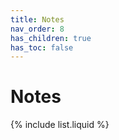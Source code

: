 ```yaml
---
title: Notes
nav_order: 8
has_children: true
has_toc: false
---
```


# Notes

{% include list.liquid %}
